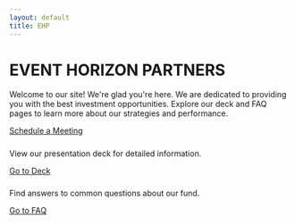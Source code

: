 ```yaml
---
layout: default
title: EHP
---
```

<!-- Welcome Banner -->
<div class="container mt-4">
  <div class="welcome-banner">
    <h1 class="custom-font">EVENT HORIZON PARTNERS</h1>
    <p>Welcome to our site! We're glad you're here. We are dedicated to providing you with the best investment opportunities. Explore our deck and FAQ pages to learn more about our strategies and performance.</p>
    <!-- add part here to track some metrics on calendly clicking -->
    <a href="https://calendly.com/roger-parkinson-ehp/30min" class="btn btn-custom" id="calendly-welcome-btn">Schedule a Meeting</a>
  </div>

  <div class="row row-cols-1 row-cols-md-2 g-4 mt-4">
    <div class="col">
      <div class="card text-white" style="background-image: url('{{ site.baseurl }}/assets/images/deck_preview.png');">
        <div class="card-img-overlay">
          <h5 class="card-title"></h5>
          <p class="card-text">View our presentation deck for detailed information.</p>
          <a href="{{ site.baseurl }}/deck" class="btn btn-custom">Go to Deck</a>
        </div>
      </div>
    </div>
    <div class="col">
      <div class="card text-white" style="background-image: url('{{ site.baseurl }}/assets/images/FAQ_preview.png');">
        <div class="card-img-overlay">
          <h5 class="card-title"></h5>
          <p class="card-text">Find answers to common questions about our fund.</p>
          <a href="{{ site.baseurl }}/faq" class="btn btn-custom">Go to FAQ</a>
        </div>
      </div>
    </div>
  </div>
</div>